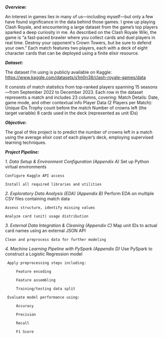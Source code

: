 _**Overview:**_

An interest in games lies in many of us—including myself—but only a few have found significance in the data behind those games. I grew up playing Clash Royale, and encountering a large dataset from the game’s top players sparked a deep curiosity in me. As described on the Clash Royale Wiki, the game is “a fast-paced brawler where you collect cards and duel players in real time. Destroy your opponent's Crown Towers, but be sure to defend your own.” Each match features two players, each with a deck of eight character cards that can be deployed using a finite elixir resource.

_**Dataset:**_

The dataset I’m using is publicly available on Kaggle:
https://www.kaggle.com/datasets/s1m0n38/clash-royale-games/data

It consists of match statistics from top-ranked players spanning 15 seasons—from September 2022 to December 2023. Each row in the dataset represents a match and includes 23 columns, covering:
Match Details: Date, game mode, and other contextual info
Player Data (2 Players per Match):
Unique IDs
Trophy count before the match
Number of crowns left (the target variable)
8 cards used in the deck (represented as unit IDs)

_**Objective:**_

The goal of this project is to predict the number of crowns left in a match using the average elixir cost of each player’s deck, employing supervised learning techniques.

_**Project Pipeline:**_

_1. Data Setup & Environment Configuration (Appendix A)_
    Set up Python virtual environments

    Configure Kaggle API access

    Install all required libraries and utilities

_2. Exploratory Data Analysis (EDA) (Appendix B)_
    Perform EDA on multiple CSV files containing match data

    Assess structure, identify missing values

    Analyze card (unit) usage distribution

_3. External Data Integration & Cleaning (Appendix C)_
    Map unit IDs to actual card names using an external JSON API

    Clean and preprocess data for further modeling

_4. Machine Learning Pipeline with PySpark (Appendix D)_
    Use PySpark to construct a Logistic Regression model

     Apply preprocessing steps including:

         Feature encoding

         Feature assembling

         Training/testing data split

     Evaluate model performance using:

         Accuracy

         Precision

         Recall

         F1 Score

